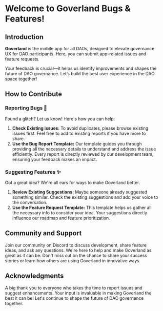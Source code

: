 # **Welcome to Goverland Bugs & Features!**

## **Introduction**

**Goverland** is the mobile app for all DAOs, designed to elevate governance UX for DAO participants. Here, you can submit app-related issues and feature requests. 

Your feedback is crucial—it helps us identify improvements and shapes the future of DAO governance. Let’s build the best user experience in the DAO space together!

## **How to Contribute**

### **Reporting Bugs 🐛**

Found a glitch? Let us know! Here's how you can help:

1. **Check Existing Issues:** To avoid duplicates, please browse existing issues first. Feel free to add to existing reports if you have more to share.
2. **Use the Bug Report Template:** Our template guides you through providing all the necessary details to understand and address the issue efficiently. Every report is directly reviewed by our development team, ensuring your feedback makes an impact.

### **Suggesting Features ✨**

Got a great idea? We're all ears for ways to make Goverland better.

1. **Review Existing Suggestions:** Maybe someone already suggested something similar. Check the existing suggestions and add your voice to the conversation.
2. **Use the Feature Request Template:** This template helps us gather all the necessary info to consider your idea. Your suggestions directly influence our roadmap and feature prioritization.

## **Community and Support**

Join our community on Discord to discuss development, share feature ideas, and ask any questions. We're here to help and make Goverland as great as it can be. Don't miss out on the chance to share your success stories or learn how others are using Goverland in innovative ways.

## **Acknowledgments**

A big thank you to everyone who takes the time to report issues and suggest enhancements. Your input is invaluable in making Goverland the best it can be! Let's continue to shape the future of DAO governance together.
